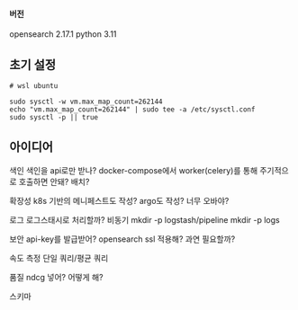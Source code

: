 #### 버전
opensearch 2.17.1
python 3.11




## 초기 설정


```
# wsl ubuntu

sudo sysctl -w vm.max_map_count=262144
echo "vm.max_map_count=262144" | sudo tee -a /etc/sysctl.conf
sudo sysctl -p || true
```

## 아이디어

색인
  색인을 api로만 받나? docker-compose에서 worker(celery)를 통해 주기적으로 호출하면 안돼?
  배치?
  
확장성
  k8s 기반의 메니페스트도 작성?
  argo도 작성? 너무 오바야?

로그
  로그스태시로 처리할까? 비동기
  mkdir -p logstash/pipeline
  mkdir -p logs

보안
  api-key를 발급받어?
  opensearch ssl 적용해? 과연 필요할까?

속도 측정
  단일 쿼리/평균 쿼리

품질
  ndcg 넣어? 어떻게 해?

스키마

